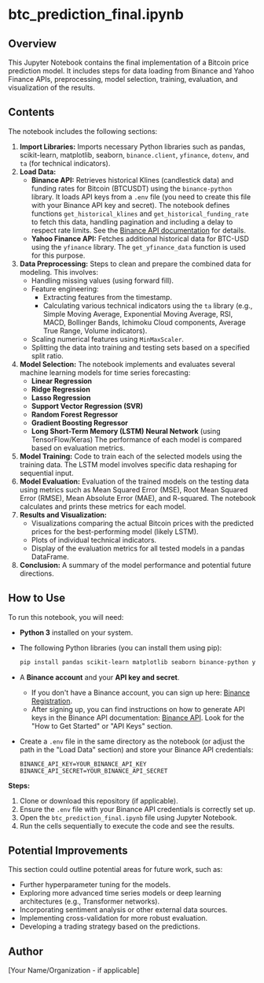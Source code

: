 # btc_prediction_final.ipynb

## Overview

This Jupyter Notebook contains the final implementation of a Bitcoin price prediction model. It includes steps for data loading from Binance and Yahoo Finance APIs, preprocessing, model selection, training, evaluation, and visualization of the results.

## Contents

The notebook includes the following sections:

1.  **Import Libraries:** Imports necessary Python libraries such as pandas, scikit-learn, matplotlib, seaborn, `binance.client`, `yfinance`, `dotenv`, and `ta` (for technical indicators).
2.  **Load Data:**
    * **Binance API:** Retrieves historical Klines (candlestick data) and funding rates for Bitcoin (BTCUSDT) using the `binance-python` library. It loads API keys from a `.env` file (you need to create this file with your Binance API key and secret). The notebook defines functions `get_historical_klines` and `get_historical_funding_rate` to fetch this data, handling pagination and including a delay to respect rate limits. See the [Binance API documentation](https://www.binance.com/en/binance-api) for details.
    * **Yahoo Finance API:** Fetches additional historical data for BTC-USD using the `yfinance` library. The `get_yfinance_data` function is used for this purpose.
3.  **Data Preprocessing:** Steps to clean and prepare the combined data for modeling. This involves:
    * Handling missing values (using forward fill).
    * Feature engineering:
        * Extracting features from the timestamp.
        * Calculating various technical indicators using the `ta` library (e.g., Simple Moving Average, Exponential Moving Average, RSI, MACD, Bollinger Bands, Ichimoku Cloud components, Average True Range, Volume indicators).
    * Scaling numerical features using `MinMaxScaler`.
    * Splitting the data into training and testing sets based on a specified split ratio.
4.  **Model Selection:** The notebook implements and evaluates several machine learning models for time series forecasting:
    * **Linear Regression**
    * **Ridge Regression**
    * **Lasso Regression**
    * **Support Vector Regression (SVR)**
    * **Random Forest Regressor**
    * **Gradient Boosting Regressor**
    * **Long Short-Term Memory (LSTM) Neural Network** (using TensorFlow/Keras)
        The performance of each model is compared based on evaluation metrics.
5.  **Model Training:** Code to train each of the selected models using the training data. The LSTM model involves specific data reshaping for sequential input.
6.  **Model Evaluation:** Evaluation of the trained models on the testing data using metrics such as Mean Squared Error (MSE), Root Mean Squared Error (RMSE), Mean Absolute Error (MAE), and R-squared. The notebook calculates and prints these metrics for each model.
7.  **Results and Visualization:**
    * Visualizations comparing the actual Bitcoin prices with the predicted prices for the best-performing model (likely LSTM).
    * Plots of individual technical indicators.
    * Display of the evaluation metrics for all tested models in a pandas DataFrame.
8.  **Conclusion:** A summary of the model performance and potential future directions.

## How to Use

To run this notebook, you will need:

* **Python 3** installed on your system.
* The following Python libraries (you can install them using pip):

    ```bash
    pip install pandas scikit-learn matplotlib seaborn binance-python yfinance python-dotenv ta tensorflow
    ```
* A **Binance account** and your **API key and secret**.

    * If you don't have a Binance account, you can sign up here: [Binance Registration](https://accounts.binance.com/en/register).
    * After signing up, you can find instructions on how to generate API keys in the Binance API documentation: [Binance API](https://www.binance.com/en/binance-api). Look for the "How to Get Started" or "API Keys" section.
* Create a `.env` file in the same directory as the notebook (or adjust the path in the "Load Data" section) and store your Binance API credentials:

    ```
    BINANCE_API_KEY=YOUR_BINANCE_API_KEY
    BINANCE_API_SECRET=YOUR_BINANCE_API_SECRET
    ```

**Steps:**

1.  Clone or download this repository (if applicable).
2.  Ensure the `.env` file with your Binance API credentials is correctly set up.
3.  Open the `btc_prediction_final.ipynb` file using Jupyter Notebook.
4.  Run the cells sequentially to execute the code and see the results.

## Potential Improvements

This section could outline potential areas for future work, such as:

* Further hyperparameter tuning for the models.
* Exploring more advanced time series models or deep learning architectures (e.g., Transformer networks).
* Incorporating sentiment analysis or other external data sources.
* Implementing cross-validation for more robust evaluation.
* Developing a trading strategy based on the predictions.

## Author

[Your Name/Organization - if applicable]
